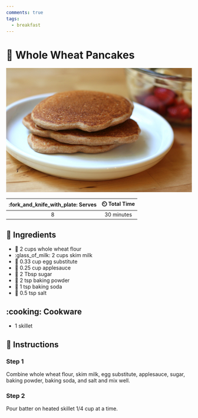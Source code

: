 ```yaml
---
comments: true
tags:
  - breakfast
---
```

# :pancakes: Whole Wheat Pancakes

![Whole Wheat Pancakes](../assets/images/whole-wheat-pancakes.jpg)

| :fork_and_knife_with_plate: Serves | :timer_clock: Total Time |
|:----------------------------------:|:-----------------------: |
| 8 | 30 minutes |

## :salt: Ingredients

- :ear_of_rice: 2 cups whole wheat flour
- :glass_of_milk: 2 cups skim milk
- :egg: 0.33 cup egg substitute
- :apple: 0.25 cup applesauce
- :candy: 2 Tbsp sugar
- :dash: 2 tsp baking powder
- :dash: 1 tsp baking soda
- :salt: 0.5 tsp salt

## :cooking: Cookware

- 1 skillet

## :pencil: Instructions

### Step 1

Combine whole wheat flour, skim milk, egg substitute, applesauce, sugar, baking powder, baking soda, and salt and mix
well.

### Step 2

Pour batter on heated skillet 1/4 cup at a time.
